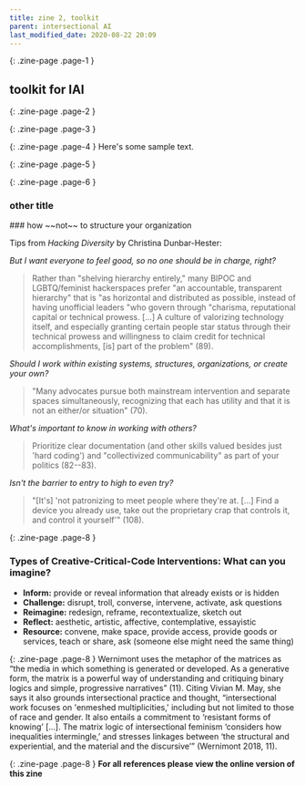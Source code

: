 ```yaml
---
title: zine 2, toolkit
parent: intersectional AI
last_modified_date: 2020-08-22 20:09
---
```


<!-- need to make new print styles for h1,2,3,4 headers all coming out as h1? -->

<main class="zine" markdown="1">

{: .zine-page .page-1 }
## toolkit for IAI

{: .zine-page .page-2 }

{: .zine-page .page-3 }

{: .zine-page .page-4 }
Here's some sample text.

{: .zine-page .page-5 }

{: .zine-page .page-6 }
### other title

<section class="zine-page page-7" markdown="1">
### how ~~not~~ to structure your organization

Tips from _Hacking Diversity_ by Christina Dunbar-Hester:

_But I want everyone to feel good, so no one should be in charge, right?_

>Rather than "shelving hierarchy entirely," many BIPOC and LGBTQ/feminist hackerspaces prefer "an accountable, transparent hierarchy" that is "as horizontal and distributed as possible, instead of having unofficial leaders "who govern through "charisma, reputational capital or technical prowess. [...] A culture of valorizing technology itself, and especially granting certain people star status through their technical prowess and willingness to claim credit for technical accomplishments, [is] part of the problem" (89).

_Should I work within existing systems, structures, organizations, or create your own?_ 

>"Many advocates pursue both mainstream intervention and separate spaces simultaneously, recognizing that each has utility and that it is not an either/or situation" (70).

_What's important to know in working with others?_

>Prioritize clear documentation (and other skills valued besides just 'hard coding') and "collectivized communicability" as part of your politics (82--83).

_Isn't the barrier to entry to high to even try?_

>"[It's] 'not patronizing to meet people where they're at. [...] Find a device you already use, take out the proprietary crap that controls it, and control it yourself'" (108).

  </section>

{: .zine-page .page-8 }
### Types of Creative-Critical-Code Interventions: What can you imagine?
- **Inform:** provide or reveal information that already exists or is hidden
- **Challenge:** disrupt, troll, converse, intervene, activate, ask questions
- **Reimagine:** redesign, reframe, recontextualize, sketch out
- **Reflect:** aesthetic, artistic, affective, contemplative, essayistic
- **Resource:** convene, make space, provide access, provide goods or services, teach or share, ask (someone else might need the same thing)

<!-- 
>"But how can we define a ritual as ancient as the Agnicayana as algorithmic? To many, it may appear an act of cultural appropriation to read ancient cultures through the paradigm of the latest technologies. Nevertheless, claiming that abstract techniques of knowledge and artificial metalanguages belong uniquely to the modern industrial West is not only historically inaccurate but also an act and one of implicit _epistemic colonialism_ towards cultures of other places and other times. The French mathematician Jean-Luc Chabert has noted that “algorithms have been around since the beginning of time and existed well before a special word had been coined to describe them. Algorithms are simply a set of step by step instructions, to be carried out quite mechanically, so as to achieve some desired result.” Today some may see algorithms as a recent technological innovation implementing abstract mathematical principles. On the contrary, algorithms are among the most ancient and material practices, predating many human tools and all modern machines" (Pasquinelli 2019)
_maybe for field3_
 -->
{: .zine-page .page-8 }
Wernimont uses the metaphor of the matrices as “the media in which something is generated or developed. As a generative form, the matrix is a powerful way of understanding and critiquing binary logics and simple, progressive narratives” (11). Citing Vivian M. May, she says it also grounds intersectional practice and thought, “intersectional work focuses on 'enmeshed multiplicities,' including but not limited to those of race and gender. It also entails a commitment to ‘resistant forms of knowing’ [...]. The matrix logic of intersectional feminism ‘considers how inequalities intermingle,’ and stresses linkages between ‘the structural and experiential, and the material and the discursive’” (Wernimont 2018, 11). 


{: .zine-page .page-8 }
**For all references please view the online version of this zine**

</main>

<style>
  
/* Any styles that you want to apply **just** when the zine is printed go in here! */

@media print {

  .main-header, .menu, .site-footer { 
    display: none !important;
  }
  
  body {
    font-size: 42%; /* 69%, 33% */
  }
  
  a {
    color: inherit;
    text-decoration: none;
  }
 
  .mini-img {
    max-width: 4.4rem;
  }
  
  /* The styles below here are specifically for creating the page layout.-> DON'T CHANGE THESE <- unless you know what youre doing!
  */
  
  @page {
    size: landscape;
    margin: 0;
    bleed: 0;
  }
  
  .zine {
    width: 100vw;
    height: 100vh;
    display: grid;
    gap: 1.5px;
    background: lightgrey;
    grid-template-areas:
      "page-5 page-4 page-3 page-2"
      "page-6 page-7 page-8 page-1";
  }

  .zine-page {
    background: white;
    padding: .2rem;
    overflow: hidden;
  }

  .page-5, .page-4, .page-3, .page-2 {
    transform: rotate(180deg) translateX(-0.1px);
  }

  .page-1 {
    grid-area: page-1;

  }

  .page-2 {
    grid-area: page-2;

  }

  .page-3 {
    grid-area: page-3;
  }

  .page-4 {
    grid-area: page-4;
  }

  .page-5 {
    grid-area: page-5;
  }

  .page-6 {
    grid-area: page-6;
  }

  .page-7 {
    grid-area: page-7;
  }

  .page-8 {
    grid-area: page-8;
  }
  
}
</style>

